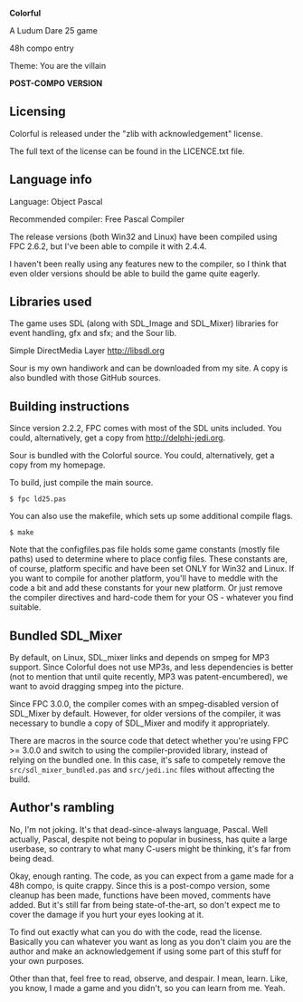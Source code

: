 **Colorful**

A Ludum Dare 25 game

48h compo entry

Theme: You are the villain

__**POST-COMPO VERSION**__


Licensing
---------------------------
Colorful is released under the "zlib with acknowledgement" license.

The full text of the license can be found in the LICENCE.txt file.


Language info
-----------------------
Language: Object Pascal

Recommended compiler: Free Pascal Compiler

The release versions (both Win32 and Linux) have been compiled 
using FPC 2.6.2, but I've been able to compile it with 2.4.4.

I haven't been really using any features new to the compiler,
so I think that even older versions should be able to build
the game quite eagerly.


Libraries used
----------------------
The game uses SDL (along with SDL_Image and SDL_Mixer) libraries
for event handling, gfx and sfx; and the Sour lib.

Simple DirectMedia Layer
http://libsdl.org

Sour is my own handiwork and can be downloaded from my site. A copy is also bundled with those GitHub sources.


Building instructions
-----------------
Since version 2.2.2, FPC comes with most of the SDL units included.
You could, alternatively, get a copy from http://delphi-jedi.org.

Sour is bundled with the Colorful source.
You could, alternatively, get a copy from my homepage.

To build, just compile the main source.
    
    $ fpc ld25.pas

You can also use the makefile, which sets up some additional compile flags.
    
    $ make

Note that the configfiles.pas file holds some game constants (mostly
file paths) used to determine where to place config files. These
constants are, of course, platform specific and have been set ONLY
for Win32 and Linux. If you want to compile for another platform,
you'll have to meddle with the code a bit and add these constants for
your new platform. Or just remove the compiler directives and hard-code
them for your OS - whatever you find suitable.


Bundled SDL_Mixer
-----------------
By default, on Linux, SDL_mixer links and depends on smpeg for MP3 support.
Since Colorful does not use MP3s, and less dependencies is better 
(not to mention that until quite recently, MP3 was patent-encumbered), 
we want to avoid dragging smpeg into the picture.
 
Since FPC 3.0.0, the compiler comes with an smpeg-disabled version of SDL_Mixer
by default. However, for older versions of the compiler, it was necessary
to bundle a copy of SDL_Mixer and modify it appropriately.

There are macros in the source code that detect whether you're using
FPC >= 3.0.0 and switch to using the compiler-provided library, instead
of relying on the bundled one. In this case, it's safe to competely remove
the `src/sdl_mixer_bundled.pas` and `src/jedi.inc` files 
without affecting the build.


Author's rambling
-------------------
No, I'm not joking. It's that dead-since-always language, Pascal.
Well actually, Pascal, despite not being to popular in business,
has quite a large userbase, so contrary to what many C-users might
be thinking, it's far from being dead.

Okay, enough ranting. The code, as you can expect from a game made
for a 48h compo, is quite crappy. Since this is a post-compo version,
some cleanup has been made, functions have been moved, comments have
added. But it's still far from being state-of-the-art, so don't
expect me to cover the damage if you hurt your eyes looking at it.

To find out exactly what can you do with the code, read the license. 
Basically you can whatever you want as long as you don't claim you
are the author and make an acknowledgement if using some part of this
stuff for your own purposes.

Other than that, feel free to read, observe, and despair. I mean, learn.
Like, you know, I made a game and you didn't, so you can learn from me.
Yeah.
